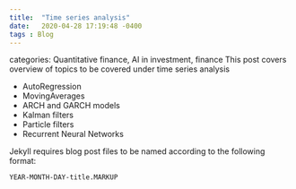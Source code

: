 ```yaml
---
title:  "Time series analysis"
date:   2020-04-28 17:19:48 -0400
tags : Blog
---
```


categories: Quantitative finance, AI in investment, finance
This post covers overview of topics to be covered under time series analysis
* AutoRegression
* MovingAverages
* ARCH and GARCH models
* Kalman filters
* Particle filters
* Recurrent Neural Networks



[Home]: https://harinipsamy.github.io/
[About]:   https://harinipsamy.github.io/about
[Contact]: https://harinipsamy.github.io/contact
[posts]: https://harinipsamy.github.io/posts

Jekyll requires blog post files to be named according to the following format:

`YEAR-MONTH-DAY-title.MARKUP`

